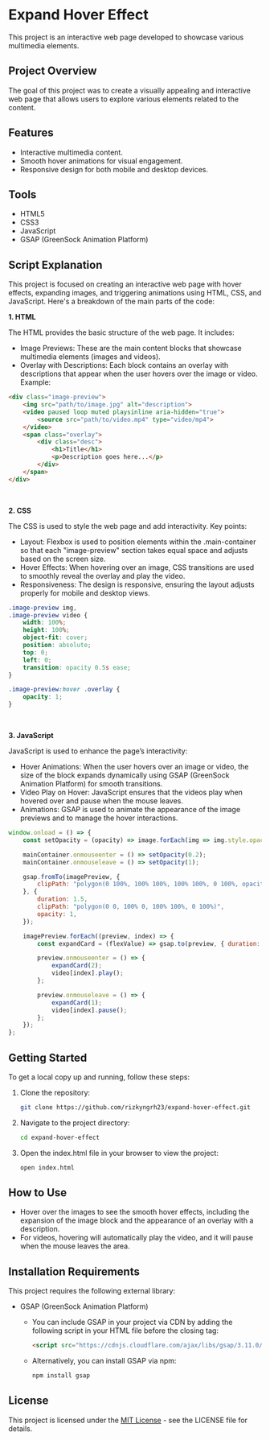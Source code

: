 # Expand Hover Effect

This project is an interactive web page developed to showcase various multimedia elements.

## Project Overview
The goal of this project was to create a visually appealing and interactive web page that allows users to explore various elements related to the content.

## Features
- Interactive multimedia content.
- Smooth hover animations for visual engagement.
- Responsive design for both mobile and desktop devices.

## Tools
- HTML5
- CSS3
- JavaScript
- GSAP (GreenSock Animation Platform)

## Script Explanation
This project is focused on creating an interactive web page with hover effects, expanding images, and triggering animations using HTML, CSS, and JavaScript. Here's a breakdown of the main parts of the code:

**1. HTML**

The HTML provides the basic structure of the web page. It includes:
   - Image Previews: These are the main content blocks that showcase multimedia elements (images and videos).
   - Overlay with Descriptions: Each block contains an overlay with descriptions that appear when the user hovers over the image or video.
Example:

```html
<div class="image-preview">
    <img src="path/to/image.jpg" alt="description">
    <video paused loop muted playsinline aria-hidden="true">
        <source src="path/to/video.mp4" type="video/mp4">
    </video>
    <span class="overlay">
        <div class="desc">
            <h1>Title</h1>
            <p>Description goes here...</p>
        </div>
    </span>
</div>
```
<br>

**2. CSS**

The CSS is used to style the web page and add interactivity. Key points:

   - Layout: Flexbox is used to position elements within the .main-container so that each "image-preview" section takes equal space and adjusts based on the screen size.
   - Hover Effects: When hovering over an image, CSS transitions are used to smoothly reveal the overlay and play the video.
   - Responsiveness: The design is responsive, ensuring the layout adjusts properly for mobile and desktop views.

```CSS
.image-preview img, 
.image-preview video {
    width: 100%;
    height: 100%;
    object-fit: cover; 
    position: absolute;
    top: 0;
    left: 0;
    transition: opacity 0.5s ease; 
}

.image-preview:hover .overlay {
    opacity: 1;
}
```
<br>

**3. JavaScript**

JavaScript is used to enhance the page’s interactivity:

   - Hover Animations: When the user hovers over an image or video, the size of the block expands dynamically using GSAP (GreenSock Animation Platform) for smooth transitions.
   - Video Play on Hover: JavaScript ensures that the videos play when hovered over and pause when the mouse leaves.
   - Animations: GSAP is used to animate the appearance of the image previews and to manage the hover interactions.

```JavaScript
window.onload = () => {
    const setOpacity = (opacity) => image.forEach(img => img.style.opacity = opacity);

    mainContainer.onmouseenter = () => setOpacity(0.2);
    mainContainer.onmouseleave = () => setOpacity(1);

    gsap.fromTo(imagePreview, {
        clipPath: "polygon(0 100%, 100% 100%, 100% 100%, 0 100%, opacity: 0)",
    }, {
        duration: 1.5,
        clipPath: "polygon(0 0, 100% 0, 100% 100%, 0 100%)",
        opacity: 1,
    });

    imagePreview.forEach((preview, index) => {
        const expandCard = (flexValue) => gsap.to(preview, { duration: 0.1, flex: flexValue });

        preview.onmouseenter = () => {
            expandCard(2);
            video[index].play();
        };

        preview.onmouseleave = () => {
            expandCard(1);
            video[index].pause();
        };
    });
};

```

## Getting Started
To get a local copy up and running, follow these steps:

1. Clone the repository:
   ```bash
   git clone https://github.com/rizkyngrh23/expand-hover-effect.git

2. Navigate to the project directory:
   ```bash
   cd expand-hover-effect
3. Open the index.html file in your browser to view the project:
   ```bash
   open index.html

## How to Use
- Hover over the images to see the smooth hover effects, including the expansion of the image block and the appearance of an overlay with a description.
- For videos, hovering will automatically play the video, and it will pause when the mouse leaves the area.

## Installation Requirements
This project requires the following external library:
   - GSAP (GreenSock Animation Platform)
     
     - You can include GSAP in your project via CDN by adding the following script in your HTML file before the closing </body> tag:
       ```html
       <script src="https://cdnjs.cloudflare.com/ajax/libs/gsap/3.11.0/gsap.min.js"></script>
       ```
     - Alternatively, you can install GSAP via npm:
       ```bash
       npm install gsap
       ```
## License
This project is licensed under the [MIT License](LICENSE) - see the LICENSE file for details.
